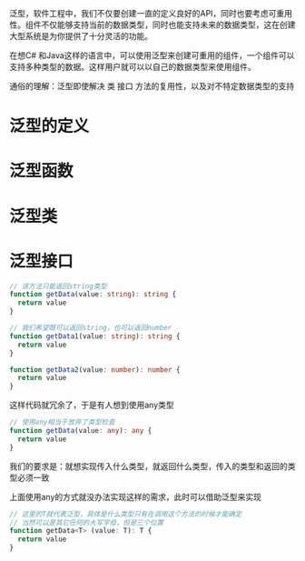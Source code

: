 泛型，软件工程中，我们不仅要创建一直的定义良好的API，同时也要考虑可重用性。组件不仅能够支持当前的数据类型，同时也能支持未来的数据类型，这在创建大型系统是为你提供了十分灵活的功能。

在想C# 和Java这样的语言中，可以使用泛型来创建可重用的组件，一个组件可以支持多种类型的数据。这样用户就可以以自己的数据类型来使用组件。

通俗的理解：泛型即使解决 类 接口 方法的复用性，以及对不特定数据类型的支持

# 泛型的定义
# 泛型函数
# 泛型类
# 泛型接口
```ts
// 该方法只能返回string类型
function getData(value: string): string {
  return value
}
```
```ts
// 我们希望既可以返回string，也可以返回number
function getData1(value: string): string {
  return value
}

function getData2(value: number): number {
  return value
}
```
这样代码就冗余了，于是有人想到使用any类型
```ts
// 使用any相当于放弃了类型检查
function getData(value: any): any {
  return value
}
```

我们的要求是：就想实现传入什么类型，就返回什么类型，传入的类型和返回的类型必须一致

上面使用any的方式就没办法实现这样的需求，此时可以借助泛型来实现

```ts
// 这里的T就代表泛型，具体是什么类型只有在调用这个方法的时候才能确定
// 当然可以是其它任何的大写字母，但是三个位置
function getData<T> (value: T): T {
  return value
}
```

